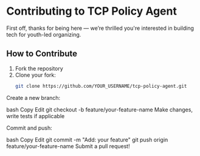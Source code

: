 # Contributing to TCP Policy Agent

First off, thanks for being here — we’re thrilled you're interested in building tech for youth-led organizing.

## How to Contribute
1. Fork the repository
2. Clone your fork:
   ```bash
   git clone https://github.com/YOUR_USERNAME/tcp-policy-agent.git

Create a new branch:

bash
Copy
Edit
git checkout -b feature/your-feature-name
Make changes, write tests if applicable

Commit and push:

bash
Copy
Edit
git commit -m "Add: your feature"
git push origin feature/your-feature-name
Submit a pull request!
